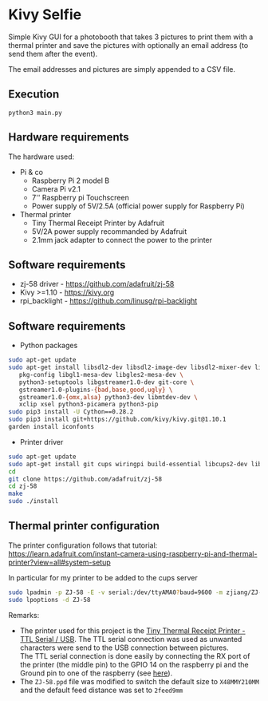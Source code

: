 # Kivy Selfie

Simple Kivy GUI for a photobooth that takes 3 pictures to print them with a thermal printer
and save the pictures with optionally an email address (to send them after the event).

The email addresses and pictures are simply appended to a CSV file.

## Execution

```
python3 main.py
```

## Hardware requirements

The hardware used:

- Pi & co
  * Raspberry Pi 2 model B
  * Camera Pi v2.1
  * 7'' Raspberry pi Touchscreen
  * Power supply of 5V/2.5A (official power supply for Raspberry Pi)
- Thermal printer
  * Tiny Thermal Receipt Printer by Adafruit
  * 5V/2A power supply recommanded by Adafruit
  * 2.1mm jack adapter to connect the power to the printer

## Software requirements

* zj-58 driver - https://github.com/adafruit/zj-58 
* Kivy >=1.10 - https://kivy.org
* rpi_backlight - https://github.com/linusg/rpi-backlight

## Software requirements

* Python packages

```bash
sudo apt-get update
sudo apt-get install libsdl2-dev libsdl2-image-dev libsdl2-mixer-dev libsdl2-ttf-dev \
   pkg-config libgl1-mesa-dev libgles2-mesa-dev \
   python3-setuptools libgstreamer1.0-dev git-core \
   gstreamer1.0-plugins-{bad,base,good,ugly} \
   gstreamer1.0-{omx,alsa} python3-dev libmtdev-dev \
   xclip xsel python3-picamera python3-pip
sudo pip3 install -U Cython==0.28.2
sudo pip3 install git+https://github.com/kivy/kivy.git@1.10.1
garden install iconfonts
```

* Printer driver

```bash    
sudo apt-get update
sudo apt-get install git cups wiringpi build-essential libcups2-dev libcupsimage2-dev
cd
git clone https://github.com/adafruit/zj-58
cd zj-58
make
sudo ./install
```

## Thermal printer configuration

The printer configuration follows that tutorial:
https://learn.adafruit.com/instant-camera-using-raspberry-pi-and-thermal-printer?view=all#system-setup

In particular for my printer to be added to the cups server

```bash
sudo lpadmin -p ZJ-58 -E -v serial:/dev/ttyAMA0?baud=9600 -m zjiang/ZJ-58.ppd
sudo lpoptions -d ZJ-58
```

Remarks:
* The printer used for this project is the [Tiny Thermal Receipt Printer - TTL Serial / USB](https://www.adafruit.com/product/2751). The TTL serial connection was used as unwanted characters were send to the USB connection
between pictures.  
The TTL serial connection is done easily by connecting the RX port of the printer (the middle pin) to the
GPIO 14 on the raspberry pi and the Ground pin to one of the raspberry (see [here](https://learn.adafruit.com/mini-thermal-receipt-printer/circuitpython)).
* The `ZJ-58.ppd` file was modified to switch the default size to `X48MMY210MM` and the default feed distance
was set to `2feed9mm`

